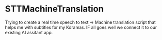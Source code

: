 # STTMachineTranslation

Trying to create a real time speech to text -> Machine translation script that helps me with subtitles for my Kdramas. IF all goes well we connect it to our existing AI assitant app.
